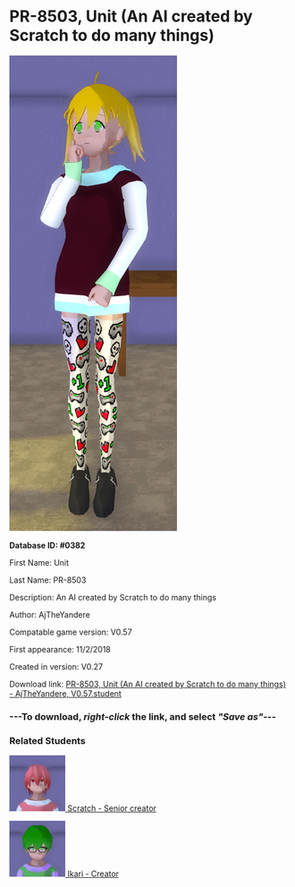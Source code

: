 # PR-8503, Unit (An AI created by Scratch to do many things)

<img src="../../Files/Images/PR-8503, Unit (An AI created by Scratch to do many things).png" title="PR-8503, Unit (An AI created by Scratch to do many things) - AjTheYandere, V0.57">

**Database ID: #0382**

First Name: Unit

Last Name: PR-8503

Description: An AI created by Scratch to do many things

Author: AjTheYandere

Compatable game version: V0.57

First appearance: 11/2/2018

Created in version: V0.27

Download link: <a href="https://raw.githubusercontent.com/Arbiter1223/Daigaku-Gurashi-Custom-Students/master/Files/Student%20Files/PR-8503%2C%20Unit%20(An%20AI%20created%20by%20Scratch%20to%20do%20many%20things)%20-%20AjTheYandere%2C%20V0.57.student">PR-8503, Unit (An AI created by Scratch to do many things) - AjTheYandere, V0.57.student</a>

### ---**To download, _right-click_ the link, and select _"Save as"_**---

### Related Students

<a href="Kasamatsu, Scratch (A smart student with a lisp).md"><img src="../../Files/Thumbs/Kasamatsu, Scratch (A smart student with a lisp).png" height="100" width="100" title="Kasamatsu, Scratch (A smart student with a lisp) - AjTheYandere, V0.57"></a><a href="Kasamatsu, Scratch (A smart student with a lisp).md"> Scratch - Senior creator</a>

<a href="Gakusha, Ikari (Scratch's assistant, helped create PR-8503).md"><img src="../../Files/Thumbs/Gakusha, Ikari (Scratch's assistant, helped create PR-8503).png" height="100" width="100" title="Gakusha, Ikari (Scratch's assistant, helped create PR-8503) - AjTheYandere, V0.57"></a><a href="Gakusha, Ikari (Scratch's assistant, helped create PR-8503).md"> Ikari - Creator</a>

